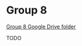 # Group 8

[Group 8 Google Drive folder](https://drive.google.com/drive/folders/1ZCA98QWRW4sKU_iPtYtH-vqSz6l_5NZ6?usp=drive_link)

TODO
